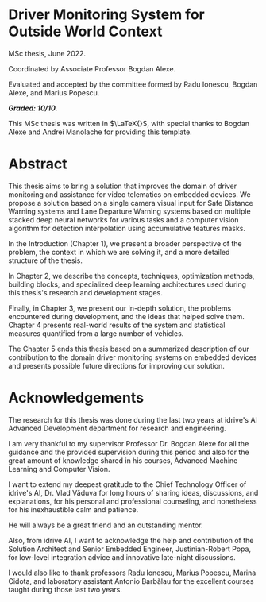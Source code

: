 # Driver Monitoring System for Outside World Context

MSc thesis, June 2022.

Coordinated by Associate Professor Bogdan Alexe.

Evaluated and accepted by the committee formed by Radu Ionescu, Bogdan Alexe, and Marius Popescu. 

***Graded: 10/10.***

This MSc thesis was written in $\LaTeX{}$, with special thanks to Bogdan Alexe and Andrei Manolache for providing this template.

# Abstract

This thesis aims to bring a solution that improves the domain of driver monitoring and assistance for video telematics on embedded devices. We propose a solution based on a single camera visual input for Safe Distance Warning systems and Lane Departure Warning systems based on multiple stacked deep neural networks for various tasks and a computer vision algorithm for detection interpolation using accumulative features masks.

In the Introduction (Chapter 1), we present a broader perspective of the problem, the context in which we are solving it, and a more detailed structure of the thesis.

In Chapter 2, we describe the concepts, techniques, optimization methods, building blocks, and specialized deep learning architectures used during this thesis's research and development stages.

Finally, in Chapter 3, we present our in-depth solution, the problems encountered during development, and the ideas that helped solve them. Chapter 4 presents real-world results of the system and statistical measures quantified from a large number of vehicles.

The Chapter 5 ends this thesis based on a summarized description of our contribution to the domain driver monitoring systems on embedded devices and presents possible future directions for improving our solution.

# Acknowledgements

The research for this thesis was done during the last two years at idrive's AI Advanced Development department for research and engineering.

I am very thankful to my supervisor Professor Dr. Bogdan Alexe for all the guidance and the provided supervision during this period and also for the great amount of knowledge shared in his courses, Advanced Machine Learning and Computer Vision.

I want to extend my deepest gratitude to the Chief Technology Officer of idrive's AI, Dr. Vlad Văduva for long hours of sharing ideas, discussions, and explanations, for his personal and professional counseling, and nonetheless for his inexhaustible calm and patience. 

He will always be a great friend and an outstanding mentor.

Also, from idrive AI, I want to acknowledge the help and contribution of the Solution Architect and Senior Embedded Engineer, Justinian-Robert Popa, for low-level integration advice and innovative late-night discussions.  

I would also like to thank professors Radu Ionescu, Marius Popescu, Marina Cidota, and laboratory assistant Antonio Barbălau for the excellent courses taught during those last two years.  
